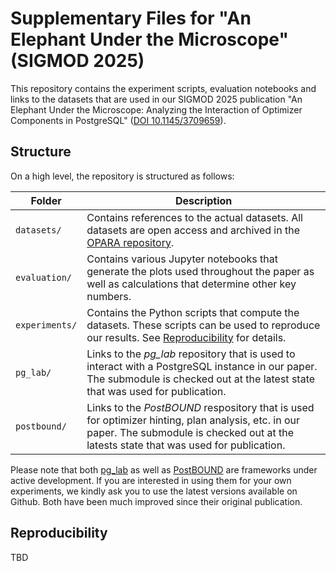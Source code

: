 # Supplementary Files for "An Elephant Under the Microscope" (SIGMOD 2025)

This repository contains the experiment scripts, evaluation notebooks and links to the datasets that are used in our
SIGMOD 2025 publication "An Elephant Under the Microscope: Analyzing the Interaction of Optimizer Components in PostgreSQL"
([DOI 10.1145/3709659](https://doi.org/10.1145/3709659)).


## Structure

On a high level, the repository is structured as follows:

| Folder | Description |
| ------ | ----------- |
| `datasets/` | Contains references to the actual datasets. All datasets are open access and archived in the [OPARA repository](https://opara.zih.tu-dresden.de/items/caf1add1-a309-4956-8291-9f3d9cb932dc). |
| `evaluation/` | Contains various Jupyter notebooks that generate the plots used throughout the paper as well as calculations that determine other key numbers. |
| `experiments/` | Contains the Python scripts that compute the datasets. These scripts can be used to reproduce our results. See [Reproducibility](#reproducibility) for details. |
| `pg_lab/` | Links to the *pg_lab* repository that is used to interact with a PostgreSQL instance in our paper. The submodule is checked out at the latest state that was used for publication.
| `postbound/` | Links to the *PostBOUND* respository that is used for optimizer hinting, plan analysis, etc. in our paper. The submodule is checked out at the latests state that was used for publication. |

Please note that both [pg_lab](https://github.com/rbergm/pg_lab) as well as [PostBOUND](https://github.com/rbergm/PostBOUND)
are frameworks under active development. If you are interested in using them for your own experiments, we kindly ask you to use
the latest versions available on Github. Both have been much improved since their original publication.

## Reproducibility

TBD
